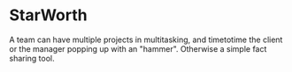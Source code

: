 # StarWorth
A team can have multiple projects in multitasking, and timetotime the client or the manager popping up with an "hammer". Otherwise a simple fact sharing tool.
